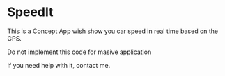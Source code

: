 # SpeedIt
This is a Concept App wish show you car speed in real time based on the GPS.

Do not implement this code for masive application



If you need help with it, contact me.

